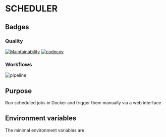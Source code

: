 # SCHEDULER

## Badges

### Quality

[![Maintainability](https://api.codeclimate.com/v1/badges/23c9ea51dff110730b2f/maintainability)](https://codeclimate.com/github/melvyndekort/scheduler/maintainability) [![codecov](https://codecov.io/gh/melvyndekort/scheduler/graph/badge.svg?token=xtrnsfKuqV)](https://codecov.io/gh/melvyndekort/scheduler)

### Workflows

![pipeline](https://github.com/melvyndekort/scheduler/actions/workflows/pipeline.yml/badge.svg)

## Purpose

Run scheduled jobs in Docker and trigger them manually via a web interface

## Environment variables

The minimal environment variables are: